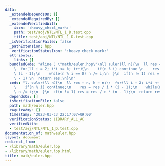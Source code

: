 ```yaml
---
data:
  _extendedDependsOn: []
  _extendedRequiredBy: []
  _extendedVerifiedWith:
  - icon: ':heavy_check_mark:'
    path: test/aoj/NTL/NTL_1_D.test.cpp
    title: test/aoj/NTL/NTL_1_D.test.cpp
  _isVerificationFailed: false
  _pathExtension: hpp
  _verificationStatusIcon: ':heavy_check_mark:'
  attributes:
    links: []
  bundledCode: "#line 1 \"math/euler.hpp\"\nll euler(ll n){\n  ll res = n, k = n;\n\
    \  for(ll i = 2; i*i <= k; i++){\n    if(n % i) continue;\n    res = res / i *\
    \ (i - 1);\n    while(n % i == 0) n /= i;\n  }\n  if(n != 1) res = res / n * (n\
    \ - 1);\n  return res;\n}\n"
  code: "ll euler(ll n){\n  ll res = n, k = n;\n  for(ll i = 2; i*i <= k; i++){\n\
    \    if(n % i) continue;\n    res = res / i * (i - 1);\n    while(n % i == 0)\
    \ n /= i;\n  }\n  if(n != 1) res = res / n * (n - 1);\n  return res;\n}"
  dependsOn: []
  isVerificationFile: false
  path: math/euler.hpp
  requiredBy: []
  timestamp: '2023-03-13 22:17:07+09:00'
  verificationStatus: LIBRARY_ALL_AC
  verifiedWith:
  - test/aoj/NTL/NTL_1_D.test.cpp
documentation_of: math/euler.hpp
layout: document
redirect_from:
- /library/math/euler.hpp
- /library/math/euler.hpp.html
title: math/euler.hpp
---
```

